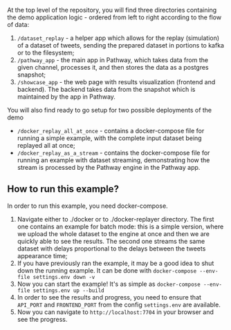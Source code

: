 
At the top level of the repository, you will find three directories containing the demo application logic - ordered from left to right according to the flow of data:
1. `/dataset_replay` - a helper app which allows for the replay (simulation) of a dataset of tweets, sending the prepared dataset in portions to kafka or to the filesystem;
2. `/pathway_app` - the main app in Pathway, which takes data from the given channel, processes it, and then stores the data as a postgres snapshot; 
3. `/showcase_app` - the web page with results visualization (frontend and backend). The backend takes data from the snapshot which is maintained by the app in Pathway.

You will also find ready to go setup for two possible deployments of the demo
* `/docker_replay_all_at_once` - contains a docker-compose file for running a simple example, with the complete input dataset being replayed all at once;
* `/docker_replay_as_a_stream` - contains the docker-compose file for running an example with dataset streaming, demonstrating how the stream is processed by the Pathway engine in the Pathway app.
## How to run this example?

In order to run this example, you need docker-compose.

1. Navigate either to ./docker or to ./docker-replayer directory. The first one contains an example for batch mode: this is a simple version, where we upload the whole dataset to the engine at once and then we are quickly able to see the results. The second one streams the same dataset with delays proportional to the delays between the tweets appearance time;
2. If you have previously ran the example, it may be a good idea to shut down the running example. It can be done with `docker-compose --env-file settings.env down -v`
3. Now you can start the example! It's as simple as `docker-compose --env-file settings.env up --build`
4. In order to see the results and progress, you need to ensure that `API_PORT` and `FRONTEND_PORT` from the config `settings.env` are available.
5. Now you can navigate to `http://localhost:7704` in your browser and see the progress.
